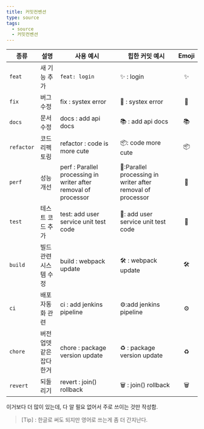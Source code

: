 ```yaml
---
title: 커밋컨벤션
type: source
tags:
  - source
  - 커밋컨벤션
---
```



| 종류         | 설명           | 사용 예시          | 힙한 커밋 예시                                                    | Emoji |
| ---------- | ------------ | --------------------------------------------------------------- |-------------------------------------------------------------| :---: |
| `feat`     | 새 기능 추가      | `feat: login `                                                  | ✨ : login                                                   |   ✨   |
| `fix`      | 버그 수정        | fix : systex error                                              | 🐛 : systex error                                           |  🐛   |
| `docs`     | 문서 수정        | docs : add api docs                                             | 📚 : add api docs                                           |  📚   |
| `refactor` | 코드 리펙토링      | refactor : code is more cute                                    | 📦:  code more cute                                         |  📦   |
| `perf`     | 성능 개선        | perf : Parallel processing in writer after removal of processor | 🚀:Parallel processing in writer after removal of processor |  🚀   |
| `test`     | 테스트 코드 추가    | test: add user service unit test code                           | 🚨: add user service unit test code                         |  🚨   |
| `build`    | 빌드 관련 시스템 수정 | build : webpack update                                          | 🛠 : webpack update                                         |  🛠   |
| `ci`       | 배포 자동화 관련    | ci : add jenkins pipeline                                       | ⚙️:add jenkins pipeline                                     |  ⚙️   |
| `chore`    | 버전업뎃같은 잡다한거  | chore : package version update                                  | ♻️ : package version update                                 |  ♻️   |
| `revert`   | 되돌리기         | revert : join() rollback                                        | 🗑 : join() rollback                                        |  🗑   |


이거보다 더 많이 있는데, 다 알 필요 없어서 주로 쓰이는 것만 작성함.

> [Tip] : 한글로 써도 되지만 영어로 쓰는게 좀 더 간지난다.
